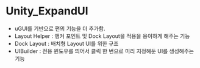# Unity_ExpandUI
 - uGUI를 기반으로 편의 기능을 더 추가함.
 - Layout Helper : 앵커 포인트 및 Dock Layout을 적용을 용이하게 해주는 기능
 - Dock Layout : 배치형 Layout UI를 위한 구조
 - UIBuilder : 전용 윈도우를 띄어서 클릭 한 번으로 미리 지정해둔 UI를 생성해주는 기능
